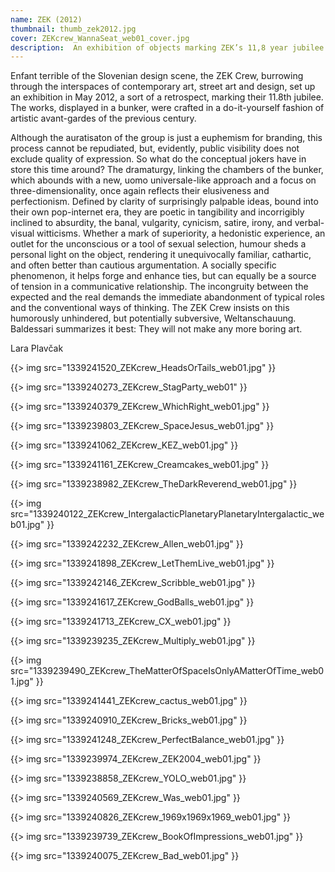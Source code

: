 ```yaml
---
name: ZEK (2012)
thumbnail: thumb_zek2012.jpg
cover: ZEKcrew_WannaSeat_web01_cover.jpg
description:  An exhibition of objects marking ZEK’s 11,8 year jubilee (Abandoned bomb shelter, Ljubljana / 2012)
---
```


Enfant terrible of the Slovenian design scene, the ZEK Crew, burrowing through the interspaces of contemporary art, street art and design, set up an exhibition in May 2012, a sort of a retrospect, marking their 11.8th jubilee. The works, displayed in a bunker, were crafted in a do-it-yourself fashion of artistic avant-gardes of the previous century.

Although the auratisaton of the group is just a euphemism for branding, this process cannot be repudiated, but, evidently, public visibility does not exclude quality of expression. So what do the conceptual jokers have in store this time around? The dramaturgy, linking the chambers of the bunker, which abounds with a new, uomo universale-like approach and a focus on three-dimensionality, once again reflects their elusiveness and perfectionism. Defined by clarity of surprisingly palpable ideas, bound into their own pop-internet era, they are poetic in tangibility and incorrigibly inclined to absurdity, the banal, vulgarity, cynicism, satire, irony, and verbal-visual witticisms. Whether a mark of superiority, a hedonistic experience, an outlet for the unconscious or a tool of sexual selection, humour sheds a personal light on the object, rendering it unequivocally familiar, cathartic, and often better than cautious argumentation. A socially specific phenomenon, it helps forge and enhance ties, but can equally be a source of tension in a communicative relationship. The incongruity between the expected and the real demands the immediate abandonment of typical roles and the conventional ways of thinking. The ZEK Crew insists on this humorously unhindered, but potentially subversive, Weltanschauung. Baldessari summarizes it best: They will not make any more boring art.

Lara Plavčak


{{> img src="1339241520_ZEKcrew_HeadsOrTails_web01.jpg" }}

{{> img src="1339240273_ZEKcrew_StagParty_web01" }}

{{> img src="1339240379_ZEKcrew_WhichRight_web01.jpg" }}

{{> img src="1339239803_ZEKcrew_SpaceJesus_web01.jpg" }}

{{> img src="1339241062_ZEKcrew_KEZ_web01.jpg" }}

{{> img src="1339241161_ZEKcrew_Creamcakes_web01.jpg" }}

{{> img src="1339238982_ZEKcrew_TheDarkReverend_web01.jpg" }}

{{> img src="1339240122_ZEKcrew_IntergalacticPlanetaryPlanetaryIntergalactic_web01.jpg" }}

{{> img src="1339242232_ZEKcrew_Allen_web01.jpg" }}

{{> img src="1339241898_ZEKcrew_LetThemLive_web01.jpg" }}

{{> img src="1339242146_ZEKcrew_Scribble_web01.jpg" }}

{{> img src="1339241617_ZEKcrew_GodBalls_web01.jpg" }}

{{> img src="1339241713_ZEKcrew_CX_web01.jpg" }}

{{> img src="1339239235_ZEKcrew_Multiply_web01.jpg" }}

{{> img src="1339239490_ZEKcrew_TheMatterOfSpaceIsOnlyAMatterOfTime_web01.jpg" }}

{{> img src="1339241441_ZEKcrew_cactus_web01.jpg" }}

{{> img src="1339240910_ZEKcrew_Bricks_web01.jpg" }}

{{> img src="1339241248_ZEKcrew_PerfectBalance_web01.jpg" }}

{{> img src="1339239974_ZEKcrew_ZEK2004_web01.jpg" }}

{{> img src="1339238858_ZEKcrew_YOLO_web01.jpg" }}

{{> img src="1339240569_ZEKcrew_Was_web01.jpg" }}

{{> img src="1339240826_ZEKcrew_1969x1969x1969_web01.jpg" }}

{{> img src="1339239739_ZEKcrew_BookOfImpressions_web01.jpg" }}

{{> img src="1339240075_ZEKcrew_Bad_web01.jpg" }}




